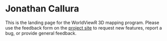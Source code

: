 # Jonathan Callura

This is the landing page for the WorldViewR 3D mapping program. Please use the feedback form on the <a href="http://www.worldviewr.com">project site</a> to request new features, report a bug, or provide general feedback.
